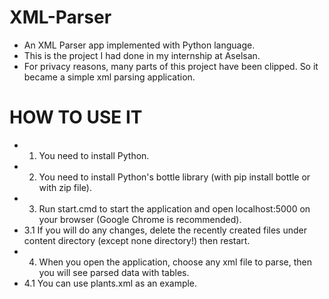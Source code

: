 # XML-Parser
- An XML Parser app implemented with Python language.
- This is the project I had done in my internship at Aselsan.
- For privacy reasons, many parts of this project have been clipped. So it became a simple xml parsing application.

# HOW TO USE IT
- 1. You need to install Python.
- 2. You need to install Python's bottle library (with pip install bottle or with zip file).
- 3. Run start.cmd to start the application and open localhost:5000 on your browser (Google Chrome is recommended).
- 3.1 If you will do any changes, delete the recently created files under content directory (except none directory!) then restart.
- 4. When you open the application, choose any xml file to parse, then you will see parsed data with tables.
- 4.1 You can use plants.xml as an example.
